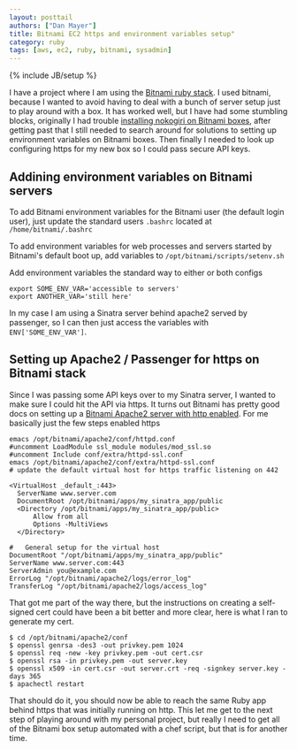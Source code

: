 ```yaml
---
layout: posttail
authors: ["Dan Mayer"]
title: Bitnami EC2 https and environment variables setup"
category: ruby
tags: [aws, ec2, ruby, bitnami, sysadmin]
---
```

{% include JB/setup %}

I have a project where I am using the [Bitnami ruby stack](http://bitnami.org/). I used bitnami, because I wanted to avoid having to deal with a bunch of server setup just to play around with a box. It has worked well, but I have had some stumbling blocks, originally I had trouble [installing nokogiri on Bitnami boxes](http://mayerdan.com/ruby/2012/10/21/installing-nokogiri-on-bitnami-ec2/), after getting past that I still needed to search around for solutions to setting up environment variables on Bitnami boxes. Then finally I needed to look up configuring https for my new box so I could pass secure API keys.

Addining environment variables on Bitnami servers
---

To add Bitnami environment variables for the Bitnami user (the default login user), just update the standard users `.bashrc` located at `/home/bitnami/.bashrc`


To add environment variables for web processes and servers started by Bitnami's default boot up, add variables to `/opt/bitnami/scripts/setenv.sh`

Add environment variables the standard way to either or both configs

    export SOME_ENV_VAR='accessible to servers'
    export ANOTHER_VAR='still here'
    
    
In my case I am using a Sinatra server behind apache2 served by passenger, so I can then just access the variables with `ENV['SOME_ENV_VAR']`.



Setting up Apache2 / Passenger for https on Bitnami stack
---

Since I was passing some API keys over to my Sinatra server, I wanted to make sure I could hit the API via https. It turns out Bitnami has pretty good docs on setting up a [Bitnami Apache2 server with http enabled](http://wiki.bitnami.org/Components/Apache#How_to_enable_SSL_to_access_through_https.3f). For me basically just the few steps enabled https

    emacs /opt/bitnami/apache2/conf/httpd.conf
    #uncomment LoadModule ssl_module modules/mod_ssl.so
    #uncomment Include conf/extra/httpd-ssl.conf
    emacs /opt/bitnami/apache2/conf/extra/httpd-ssl.conf
    # update the default virtual host for https traffic listening on 442
    
    <VirtualHost _default_:443>
      ServerName www.server.com
      DocumentRoot /opt/bitnami/apps/my_sinatra_app/public
      <Directory /opt/bitnami/apps/my_sinatra_app/public>
          Allow from all
          Options -MultiViews
      </Directory>

    #   General setup for the virtual host                                                                                               
    DocumentRoot "/opt/bitnami/apps/my_sinatra_app/public"
    ServerName www.server.com:443
    ServerAdmin you@example.com
    ErrorLog "/opt/bitnami/apache2/logs/error_log"
    TransferLog "/opt/bitnami/apache2/logs/access_log"

That got me part of the way there, but the instructions on creating a self-signed cert could have been a bit better and more clear, here is what I ran to generate my cert.

    $ cd /opt/bitnami/apache2/conf
    $ openssl genrsa -des3 -out privkey.pem 1024 
    $ openssl req -new -key privkey.pem -out cert.csr
    $ openssl rsa -in privkey.pem -out server.key
    $ openssl x509 -in cert.csr -out server.crt -req -signkey server.key -days 365
    $ apachectl restart    
    
That should do it, you should now be able to reach the same Ruby app behind https that was initially running on http. This let me get to the next step of playing around with my personal project, but really I need to get all of the Bitnami box setup automated with a chef script, but that is for another time.